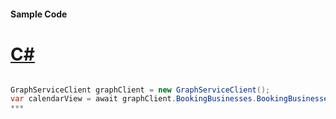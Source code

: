 #### Sample Code
# [C#](#tab/c-sharp)

```C#

GraphServiceClient graphClient = new GraphServiceClient();
var calendarView = await graphClient.BookingBusinesses.BookingBusinesses.CalendarView.Request().GetAsync();
*** 

```